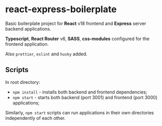 # react-express-boilerplate

Basic boilerplate project for **React** v18 frontend and **Express** server backend applications.

**Typescript**, **React Router** v6, **SASS**, **css-modules** configured for the frontend application.

Also `prettier`, `eslint` and `husky` added.

## Scripts

In root directory:
- `npm install` - installs both backend and frontend dependencies;
- `npm start` - starts both backend (port 3001) and frontend (port 3000) applications;

Similarly, `npm start` scripts can run applications in their own directories independently of each other.
